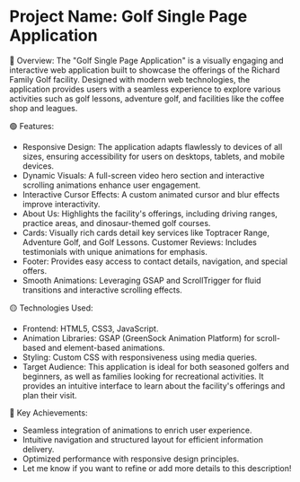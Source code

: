 # Project Name: Golf Single Page Application

🔴 Overview: 
The "Golf Single Page Application" is a visually engaging and interactive web application built to showcase the offerings of the Richard Family Golf facility. Designed with modern web technologies, the application provides users with a seamless experience to explore various activities such as golf lessons, adventure golf, and facilities like the coffee shop and leagues.

🟢 Features:

- Responsive Design: The application adapts flawlessly to devices of all sizes, ensuring accessibility for users on desktops, tablets, and mobile devices.
- Dynamic Visuals: A full-screen video hero section and interactive scrolling animations enhance user engagement.
- Interactive Cursor Effects: A custom animated cursor and blur effects improve interactivity.
- About Us: Highlights the facility's offerings, including driving ranges, practice areas, and dinosaur-themed golf courses.
- Cards: Visually rich cards detail key services like Toptracer Range, Adventure Golf, and Golf Lessons.
Customer Reviews: Includes testimonials with unique animations for emphasis.
- Footer: Provides easy access to contact details, navigation, and special offers.
- Smooth Animations: Leveraging GSAP and ScrollTrigger for fluid transitions and interactive scrolling effects.

🟡 Technologies Used:
* Frontend: HTML5, CSS3, JavaScript.
* Animation Libraries: GSAP (GreenSock Animation Platform) for scroll-based and element-based animations.
* Styling: Custom CSS with responsiveness using media queries.
* Target Audience: This application is ideal for both seasoned golfers and beginners, as well as families looking for recreational activities. It provides an intuitive interface to learn about the facility's offerings and plan their visit.

🔵 Key Achievements:
- Seamless integration of animations to enrich user experience.
- Intuitive navigation and structured layout for efficient information delivery.
- Optimized performance with responsive design principles.
- Let me know if you want to refine or add more details to this description!

